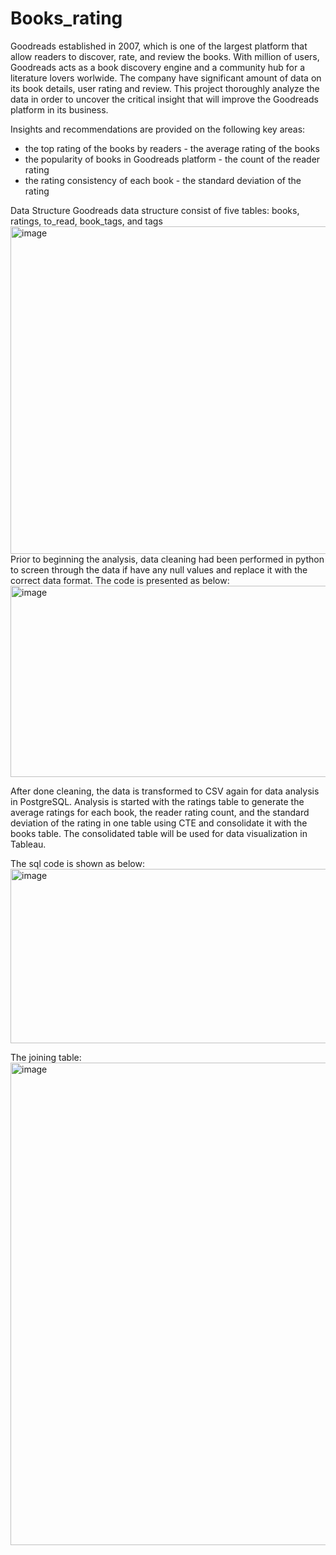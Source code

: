 # Books_rating
Goodreads established in 2007, which is one of the largest platform that allow readers to discover, rate, and review the books. With million of users, Goodreads acts as a book discovery engine and a community hub for a literature lovers worlwide. The company have significant amount of data on its book details, user rating and review. This project thoroughly analyze the data in order to uncover the critical insight that will improve the Goodreads platform in its business. 

Insights and recommendations are provided on the following key areas:
  - the top rating of the books by readers - the average rating of the books
  - the popularity of books in Goodreads platform - the count of the reader rating
  - the rating consistency of each book - the standard deviation of the rating 

Data Structure 
Goodreads data structure consist of five tables: books, ratings, to_read, book_tags, and tags
<img width="1035" height="524" alt="image" src="https://github.com/user-attachments/assets/5dc7bd9e-f5c5-403a-bb35-26f1b989ef1a" />
Prior to beginning the analysis, data cleaning had been performed in python to screen through the data if have any null values and replace it with the correct data format. The code is presented as below:
<img width="784" height="306" alt="image" src="https://github.com/user-attachments/assets/76c41ae5-f192-4b5f-adc3-9e6ad68499c8" />

After done cleaning, the data is transformed to CSV again for data analysis in PostgreSQL. Analysis is started with the ratings table to generate the average ratings for each book, the reader rating count, and the standard deviation of the rating in one table using CTE and consolidate it with the books table. The consolidated table will be used for data visualization in Tableau. 

The sql code is shown as below:
<img width="1022" height="279" alt="image" src="https://github.com/user-attachments/assets/5ce1181f-fe14-4702-9191-12086b9a0d96" />

The joining table:
<img width="1498" height="772" alt="image" src="https://github.com/user-attachments/assets/454ce579-8af2-4676-8e36-651c2ffc5b79" />




